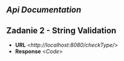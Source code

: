 ***Api Documentation***
----
**Zadanie 2 - String Validation**
----
* **URL**
 <_http://localhost:8080/checkType/_>
* **Response**
<_Code_>

